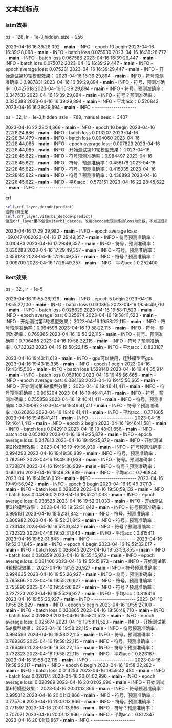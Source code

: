 ## 文本加标点

### lstm效果

bs = 128, lr = 1e-3,hidden_size = 256

2023-04-16 16:39:28,092 - __main__ - INFO - epoch 10 begin
2023-04-16 16:39:28,098 - __main__ - INFO - batch loss 0.075939
2023-04-16 16:39:28,772 - __main__ - INFO - batch loss 0.067586
2023-04-16 16:39:29,447 - __main__ - INFO - batch loss 0.075072
2023-04-16 16:39:29,447 - __main__ - INFO - epoch average loss: 0.075281
2023-04-16 16:39:29,447 - __main__ - INFO - 开始测试第10轮模型效果：
2023-04-16 16:39:29,894 - __main__ - INFO - 符号预测准确率：0.987831
2023-04-16 16:39:29,894 - __main__ - INFO - 符号，预测准确率：0.427618
2023-04-16 16:39:29,894 - __main__ - INFO - 符号。预测准确率：0.347533
2023-04-16 16:39:29,894 - __main__ - INFO - 符号？预测准确率：0.320388
2023-04-16 16:39:29,894 - __main__ - INFO - 平均acc：0.520843
2023-04-16 16:39:29,894 - __main__ - INFO - --------------------

bs = 32, lr = 1e-3,hidden_szie = 768, manual_seed = 3407

2023-04-16 22:28:24,866 - __main__ - INFO - epoch 10 begin
2023-04-16 22:28:24,886 - __main__ - INFO - batch loss 0.013207
2023-04-16 22:28:34,479 - __main__ - INFO - batch loss 0.004060
2023-04-16 22:28:44,085 - __main__ - INFO - epoch average loss: 0.007823
2023-04-16 22:28:44,085 - __main__ - INFO - 开始测试第10轮模型效果：
2023-04-16 22:28:45,622 - __main__ - INFO - 符号预测准确率：0.984497
2023-04-16 22:28:45,622 - __main__ - INFO - 符号，预测准确率：0.456178
2023-04-16 22:28:45,622 - __main__ - INFO - 符号。预测准确率：0.415035
2023-04-16 22:28:45,622 - __main__ - INFO - 符号？预测准确率：0.436893
2023-04-16 22:28:45,622 - __main__ - INFO - 平均acc：0.573151
2023-04-16 22:28:45,622 - __main__ - INFO - --------------------



crf

```python
self.crf_layer.decode(predict)
给的代码里是
self.crf_layer.viterbi_decode(predict)
但是crf_layer里不包含viterbi_decode，改用decode发现训练的loss为负数，不知道是哪里出了问题
```

2023-04-16 17:29:39,982 - __main__ - INFO - epoch average loss: -69.0474082023-04-16 17:29:49,357 - __main__ - INFO - 符号预测准确率：0.010483
2023-04-16 17:29:49,357 - __main__ - INFO - 符号，预测准确率：0.630288
2023-04-16 17:29:49,357 - __main__ - INFO - 符号。预测准确率：0.359123
2023-04-16 17:29:49,357 - __main__ - INFO - 符号？预测准确率：0.009709
2023-04-16 17:29:49,357 - __main__ - INFO - 平均acc：0.252400

### Bert效果

bs = 32 , lr = 1e-5

2023-04-16 19:55:26,929 - __main__ - INFO - epoch 5 begin
2023-04-16 19:55:27,100 - __main__ - INFO - batch loss 0.030865
2023-04-16 19:56:49,710 - __main__ - INFO - batch loss 0.028629
2023-04-16 19:58:11,523 - __main__ - INFO - epoch average loss: 0.025674
2023-04-16 19:58:11,523 - __main__ - INFO - 开始测试第5轮模型效果：
2023-04-16 19:58:22,115 - __main__ - INFO - 符号预测准确率：0.994596
2023-04-16 19:58:22,115 - __main__ - INFO - 符号，预测准确率：0.769365
2023-04-16 19:58:22,115 - __main__ - INFO - 符号。预测准确率：0.796466
2023-04-16 19:58:22,115 - __main__ - INFO - 符号？预测准确率：0.732323
2023-04-16 19:58:22,115 - __main__ - INFO - 平均acc：0.823187

2023-04-16 19:43:11,618 - __main__ - INFO - gpu可以使用，迁移模型至gpu
2023-04-16 19:43:15,335 - __main__ - INFO - epoch 1 begin
2023-04-16 19:43:15,506 - __main__ - INFO - batch loss 1.529140
2023-04-16 19:44:35,914 - __main__ - INFO - batch loss 0.059100
2023-04-16 19:45:56,665 - __main__ - INFO - epoch average loss: 0.084168
2023-04-16 19:45:56,665 - __main__ - INFO - 开始测试第1轮模型效果：
2023-04-16 19:46:41,411 - __main__ - INFO - 符号预测准确率：0.995204
2023-04-16 19:46:41,411 - __main__ - INFO - 符号，预测准确率：0.755858
2023-04-16 19:46:41,411 - __main__ - INFO - 符号。预测准确率：0.709097
2023-04-16 19:46:41,411 - __main__ - INFO - 符号？预测准确率：0.626263
2023-04-16 19:46:41,411 - __main__ - INFO - 平均acc：0.771605
2023-04-16 19:46:41,411 - __main__ - INFO - --------------------
2023-04-16 19:46:41,413 - __main__ - INFO - epoch 2 begin
2023-04-16 19:46:41,581 - __main__ - INFO - batch loss 0.042910
2023-04-16 19:48:01,856 - __main__ - INFO - batch loss 0.052100
2023-04-16 19:49:25,879 - __main__ - INFO - epoch average loss: 0.047813
2023-04-16 19:49:25,879 - __main__ - INFO - 开始测试第2轮模型效果：
2023-04-16 19:49:36,939 - __main__ - INFO - 符号预测准确率：0.994293
2023-04-16 19:49:36,939 - __main__ - INFO - 符号，预测准确率：0.792592
2023-04-16 19:49:36,939 - __main__ - INFO - 符号。预测准确率：0.738874
2023-04-16 19:49:36,939 - __main__ - INFO - 符号？预测准确率：0.661616
2023-04-16 19:49:36,939 - __main__ - INFO - 平均acc：0.796844
2023-04-16 19:49:36,939 - __main__ - INFO - --------------------
2023-04-16 19:49:36,942 - __main__ - INFO - epoch 3 begin
2023-04-16 19:49:37,113 - __main__ - INFO - batch loss 0.028359
2023-04-16 19:50:59,132 - __main__ - INFO - batch loss 0.048360
2023-04-16 19:52:21,033 - __main__ - INFO - epoch average loss: 0.038526
2023-04-16 19:52:21,033 - __main__ - INFO - 开始测试第3轮模型效果：
2023-04-16 19:52:31,842 - __main__ - INFO - 符号预测准确率：0.995191
2023-04-16 19:52:31,842 - __main__ - INFO - 符号，预测准确率：0.800982
2023-04-16 19:52:31,842 - __main__ - INFO - 符号。预测准确率：0.733148
2023-04-16 19:52:31,842 - __main__ - INFO - 符号？预测准确率：0.732323
2023-04-16 19:52:31,843 - __main__ - INFO - 平均acc：0.815411
2023-04-16 19:52:31,843 - __main__ - INFO - --------------------
2023-04-16 19:52:31,845 - __main__ - INFO - epoch 4 begin
2023-04-16 19:52:32,017 - __main__ - INFO - batch loss 0.026845
2023-04-16 19:53:53,855 - __main__ - INFO - batch loss 0.030859
2023-04-16 19:55:15,973 - __main__ - INFO - epoch average loss: 0.031400
2023-04-16 19:55:15,973 - __main__ - INFO - 开始测试第4轮模型效果：
2023-04-16 19:55:26,927 - __main__ - INFO - 符号预测准确率：0.994635
2023-04-16 19:55:26,927 - __main__ - INFO - 符号，预测准确率：0.795866
2023-04-16 19:55:26,927 - __main__ - INFO - 符号。预测准确率：0.755890
2023-04-16 19:55:26,927 - __main__ - INFO - 符号？预测准确率：0.727273
2023-04-16 19:55:26,927 - __main__ - INFO - 平均acc：0.818416
2023-04-16 19:55:26,927 - __main__ - INFO - --------------------
2023-04-16 19:55:26,929 - __main__ - INFO - epoch 5 begin
2023-04-16 19:55:27,100 - __main__ - INFO - batch loss 0.030865
2023-04-16 19:56:49,710 - __main__ - INFO - batch loss 0.028629
2023-04-16 19:58:11,523 - __main__ - INFO - epoch average loss: 0.025674
2023-04-16 19:58:11,523 - __main__ - INFO - 开始测试第5轮模型效果：
2023-04-16 19:58:22,115 - __main__ - INFO - 符号预测准确率：0.994596
2023-04-16 19:58:22,115 - __main__ - INFO - 符号，预测准确率：0.769365
2023-04-16 19:58:22,115 - __main__ - INFO - 符号。预测准确率：0.796466
2023-04-16 19:58:22,115 - __main__ - INFO - 符号？预测准确率：0.732323
2023-04-16 19:58:22,115 - __main__ - INFO - 平均acc：0.823187
2023-04-16 19:58:22,115 - __main__ - INFO - --------------------
2023-04-16 19:58:22,117 - __main__ - INFO - epoch 6 begin
2023-04-16 19:58:22,282 - __main__ - INFO - batch loss 0.013253
2023-04-16 19:59:42,480 - __main__ - INFO - batch loss 0.020174
2023-04-16 20:01:02,996 - __main__ - INFO - epoch average loss: 0.020989
2023-04-16 20:01:02,996 - __main__ - INFO - 开始测试第6轮模型效果：
2023-04-16 20:01:13,866 - __main__ - INFO - 符号预测准确率：0.995012
2023-04-16 20:01:13,866 - __main__ - INFO - 符号，预测准确率：0.775709
2023-04-16 20:01:13,866 - __main__ - INFO - 符号。预测准确率：0.771597
2023-04-16 20:01:13,866 - __main__ - INFO - 符号？预测准确率：0.707071
2023-04-16 20:01:13,866 - __main__ - INFO - 平均acc：0.812347
2023-04-16 20:01:13,867 - __main__ - INFO - --------------------
